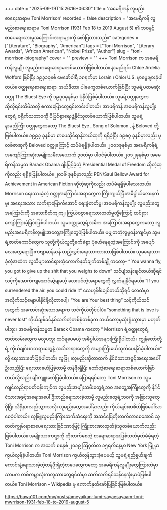 +++
date = "2025-09-19T15:26:16+06:30"
title = 'အမေရိကန် လူမည်း စာရေးဆရာမ Toni Mဝrrison'
recorded = false
description = "အမေရိကန် လူမည်းစာရေးဆရာမ Toni Mဝrrison (1931 Feb 18 to 2019 August 5) ၏ ဘဝနှင့် စာပေရေးသားမှုအကြောင်းအရာများကို ဖော်ပြထားသည်။"
categories = ["Literature", "Biography", "American"]
tags = ["Toni Morrison", "Literary Awards", "African American", "Nobel Prize", "Author"]
slug = "toni-morrison-biography"
cover = ""
preview = ""
+++
Toni Mဝrrison က အမေရိကန်လူမျိုး လူမည်းစာရေးဆရာမတစ်ယောက်ဖြစ်ပါတယ်။ နာမည်ရင်း Chloe Ardelia Wofford ဖြစ်ပြီး ၁၉၃၁ခုနစ် ဖေဖော်ဝါရီ ၁၈ရက်မှာ Lorain ၊ Ohio၊ U.S. မှာမွေးဖွားခဲ့ပါတယ်။ ဝတ္ထုရေးစာရေးဆရာ၊ အယ်ဒီတာ၊ ပါမေက္ခတစ်ယောက်ဖြစ်ပြီး သူမရဲ့ပထမဆုံးဝတ္ထု The Bluest Eye ကို ၁၉၇၀ခုနစ်မှာ ပုံနှိပ်ဖြစ်ခဲ့ပါတယ်။ သူမရဲ့ဝတ္ထုတွေက ဆိုလိုရင်းထိမိသလို စကားပြောတွေရှင်းလင်းပါတယ်။ အာဖရိကန် အမေရိကန်လူမျိုးတွေရဲ့ စရိုက်သဘာဝကို ပီပြင်စွာရေးဖွဲ့နိုင်သူတစ်ယောက်ဖြစ်ပါတယ်။ သူမရဲ့နာမည်ကြီး ဝတ္ထုတွေကတော့ The Bluest Eye , Song of Solomon , နဲ့ Beloved တို့ဖြစ်ပါတယ်။ ၁၉၉၃ ခုနစ်မှာ စာပေဆိုင်ရာနိုဘယ်ဆုကို ရရှိခဲ့ပြီး ၁၉၈၇ ခုနစ်မှာလည်း ပူလစ်ဇာဆုကို Beloved ဝတ္ထုကြောင့် ထပ်မံရရှိခဲ့ပါတယ်။ ၂၀၀၁ခုနစ်မှာ အမေရိကန်ရဲ့အကျော်ကြားဆုံးအမျိုးသမီးအယောက် ၃၀ထဲမှာ ပါဝင်ခဲ့ပါတယ်။ ၂၀၁၂ခုနစ်မှာ အမေရိကန်သမ္မတ Barack Obama ချီးမြင့်ခဲ့တဲ့ Presidential Medal of Freedom ဆိုတဲ့ဆုကိုလည်း ရရှိခဲ့ပြန်ပါတယ်။ ၂၀၁၆ ခုနစ်မှာလည်း PEN/Saul Bellow Award for Achievement in American Fiction ဆိုတဲ့ဆုကိုလည်း ထပ်မံရရှိခဲ့ပါသေးတယ်။ Mဝrrison ရေးသားခဲ့တဲ့ ဝတ္ထုအကြောင်းအရာတွေက ကြီးကျယ်ပြီးအဓိပ္ပါယ်လေးနက်မှု၊ အရေးအသား လက်ရာမြောက်အောင် ရေးဖွဲတတ်မှု၊ အမေရိကန်လူမျိုး လူမည်းတွေအကြောင်းကို အသေးစိတ်ကျကျ၊ ကြွယ်ဝစွာရေးသားတတ်မှုတို့ကြောင့် ထင်ရှားကျော်ကြားခဲ့ခြင်းဖြစ်ပါတယ်။ သူမဝတ္ထုတွေရဲ့အဓိက အကြောင်းအရာတွေကတော့ လူမည်းအမေရိကန်လူမျိုးအတွေ့အကြုံတွေပဲဖြစ်ပါတယ်။ မမျှတတဲ့လူမှုဝန်းကျင်မှာ သူမရဲ့ဇာတ်ကောင်တွေက သူတို့ကိုယ်သူတို့ခက်ခဲစွာ ပုံဖော်နေရတဲ့အကြောင်းကို အပျော်လေးတွေရောပြီးကဗျာဆန်ဆန် ထည့်သွင်းရေးသားထားတာဖြစ်ပါတယ်။ သူမရေးသားခဲ့တဲ့အထဲက လူသိများထင်ရှားတဲ့ကောက်နုတ်ချက်တစ်ချို့ကတော့- “ You wanna fly, you got to give up the shit that you weighs to down” သင်ပျံသန်းချင်တယ်ဆိုရင် သင့်ကိုအောက်ကျအောင်ဆွဲချမယ့် လေးပင်တဲ့အရာတွေကို လွှတ်ချနိုင်ရမယ်။ “If you surrendered the air. you could ride it” လေဟုန်စီးချင်တယ်ဆိုရင် လေထဲမှာ အလိုက်သင့်မျောပါနိုင်ဖို့လိုတာပေါ့။ “You are Your best thing” သင့်ကိုယ်သင်အတွက် အကောင်းဆုံးသောအရာက သင်ကိုယ်တိုင်ပါပဲ။ “something that is love is never lost” ကိုယ်ချစ်ခင်နှစ်သက်တဲ့တစ်စုံတစ်ခုက ဘယ်တော့မှဆုံးရှုံးသွားမှာ မဟုတ်ပါဘူး။ အမေရိကန်သမ္မတ Barack Obama ကတော့ “ Mဝrrison ရဲ့ဝတ္ထုတွေရဲ့ ဇာတ်လမ်းတွေက မလှပဘူး ထင်ရပေမယ့် အဓိပ္ပါယ်အများကြီးရှိပါတယ်။ ကျွန်တော်တို့ရဲ့ ကိုယ်ချင်းစာတရားတွေနဲ့ အသိတရားတွေကို အများကြီးဖော်ထုတ်ပေးနိုင်ခဲ့ပါတယ်။” လို့ ရေးသားဖော်ပြခဲ့ပါတယ်။ လူဖြူ ၊လူမည်းဆိုတာထက် နိုင်ငံသားအခွင့်အရေးအပေါ် ဦးတည်ပြီး ရေးသားဖော်ပြခဲ့တာမို့ တန်ဖိုးရှိပြီး တော်တဲ့စာရေးဆရာတစ်ယောက်ဖြစ်တယ်လို့လည်း ချီးကျူးဖော်ပြခဲ့ပါတယ်။ ပြောရရင်တော့ Toni Morrison က သူမကျင်လည်ရာပတ်ဝန်းကျင်က လူမည်းအမျိုးသမီးတွေရဲ့ဘ၀ အတွေ့အကြုံတွေကို နို်င်ငံသားအခွင့်အရေးအပေါ်ဦးတည်ရေးသားခဲ့တာမို့ လူမည်းတွေရဲ့ဘဝကို အခြားသူတွေပိုပြီး သိရှိနားလည်သွားသလို၊ လူမည်းတွေအပေါ်မှာလည်း ကိုယ်ချင်းစာစိတ်ဖြစ်ပေါ်လာစေခဲ့ပါတယ်။ လူဖြူလူမည်းကြားဆက်ဆံရေးကို အဆင်ပြေတိုးတက်လာစေအောင် သူတတ်ကျွမ်းရာစာပေရေးသားခြင်းအားဖြင့် ကြိုးစားအားထုတ်ခဲ့သူတစ်ယောက်လည်း ဖြစ်ပါတယ်။ အမျိုးသားကဏ္ဍကို တိုးတက်စေတဲ့ စာရေးဆရာအဖြစ်သတ်မှတ်ခံခဲ့ရတဲ့ Toni Morrison က အသက် ၈၈နှစ် ၂၀၁၉ သြဂုတ်လ ၁၅ရက်နေ့မှာ New York မြို့မှာ ကွယ်လွန်ခဲ့ပါတယ်။ Toni Morrison ကွယ်လွန်သွားခဲ့ပေမယ့် သူမရဲ့ရည်ရွယ်ချက်ကောင်းနဲ့ရေးသားခဲ့တဲ့တန်ဖိုးရှိတဲ့စာပေတွေကတော့ အမေရိကန်လူမျိုးတွေကြားထဲမှာသာမက တစ်ကမ္ဘာလုံးကလူသားတွေရင်ထဲမှာ ဆက်လက်ရှင်သန်နေအုံးမှာပဲဖြစ်ပါတယ်။ Toni Morrison – Wikipedia မှ ကောက်နုတ်ဖော်ပြခြင်းဖြစ်ပါတယ်။

https://bawa101.com/my/posts/ameyaikan-lumi-sayaesayaam-toni-mwrrison-1931-feb-18-to-2019-august-5